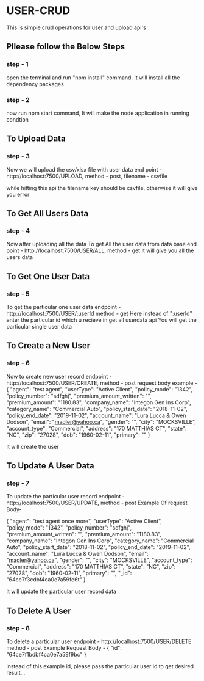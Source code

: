 # USER-CRUD
This is simple crud operations for user and upload api's

## Pllease follow the Below Steps

### step - 1
open the terminal and run "npm install" command.
It will install all the dependency packages

### step - 2
now run npm start command, It will make the node application in running condtion

## To Upload Data
### step - 3
Now we will upload the csv/xlsx file with user data
end point - http://localhost:7500/UPLOAD,
method - post,
filename - csvfile

while hitting this api the filename key should be csvfile, otherwise it will give you error

## To Get All Users Data
### step - 4
Now after uploading all the data
To get All the user data from data base
end point - http://localhost:7500/USER/ALL,
method - get
It will give you all the users data

## To Get One User Data
### step - 5
To get the particular one user data
endpoint - http://localhost:7500/USER/:userId
method - get
Here instead of ":userId" enter the particular id which u recieve in get all userdata api
You will get the particular single user data 


## To Create a New User
### step - 6
Now to create new user record
endpoint - http://localhost:7500/USER/CREATE,
method - post
request body example - 
{
    "agent": "test agent",
    "userType": "Active Client",
    "policy_mode": "1342",
    "policy_number": "sdfghj",
    "premium_amount_written": "",
    "premium_amount": "1180.83",
    "company_name": "Integon Gen Ins Corp",
    "category_name": "Commercial Auto",
    "policy_start_date": "2018-11-02",
    "policy_end_date": "2019-11-02",
    "account_name": "Lura Lucca & Owen Dodson",
    "email": "madler@yahoo.ca",
    "gender": "",
    "city": "MOCKSVILLE",
    "account_type": "Commercial",
    "address": "170 MATTHIAS CT",
    "state": "NC",
    "zip": "27028",
    "dob": "1960-02-11",
    "primary": ""
}

It will create the user


## To Update A User Data
### step  - 7
To update the particular user record
endpoint - http://localhost:7500/USER/UPDATE,
method - post
Example Of request Body- 

{
    "agent": "test agent once more",
    "userType": "Active Client",
    "policy_mode": "1342",
    "policy_number": "sdfghj",
    "premium_amount_written": "",
    "premium_amount": "1180.83",
    "company_name": "Integon Gen Ins Corp",
    "category_name": "Commercial Auto",
    "policy_start_date": "2018-11-02",
    "policy_end_date": "2019-11-02",
    "account_name": "Lura Lucca & Owen Dodson",
    "email": "madler@yahoo.ca",
    "gender": "",
    "city": "MOCKSVILLE",
    "account_type": "Commercial",
    "address": "170 MATTHIAS CT",
    "state": "NC",
    "zip": "27028",
    "dob": "1960-02-11",
    "primary": "",
    "_id": "64ce7f3cdbf4ca0e7a59fe6t"
}

It will update the particular user record data

## To Delete A User
### step  - 8
To delete a particular user
endpoint - http://localhost:7500/USER/DELETE
method  - post
Example Request Body - 
{
    "id": "64ce7f1bdbf4ca0e7a59f9bc"
}

instead of this example id, please pass the particular user id to get desired result...

